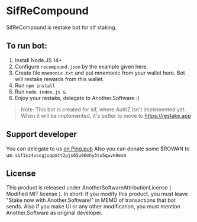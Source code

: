 # SifReCompound
SifReCompound is restake bot for sif staking.
## To run bot:
1. Install Node.JS 14+
2. Configure `recompound.json` by the example given here.
3. Create file `mnemonic.txt` and put mnemonic from your wallet here. Bot will restake rewards from this wallet.
4. Run `npm install`
5. Run `node index.js &`
6. Enjoy your restake, delegate to Another.Software :)

> Note: This bot is created for sif, where AuthZ isn't implemented yet. When it will be implemented, it's better to move to <https://restake.app>

## Support developer

You can delegate to us [on Ping.pub](https://ping.pub/sifchain/staking/sifvaloper1sz4vscgjuqqntt2pjs65u96mhy5tu5qw958nxt)
Also you can donate some $ROWAN to us: `sif1sz4vscgjuqqntt2pjs65u96mhy5tu5qwvk0exm`

## License
This product is released under AnotherSoftwareAttributionLicense ( Modified MIT license ).
In short: If you modify this product, you must leave "Stake now with Another.Software!" in MEMO of transactions that bot sends. Also if you make UI or any other modification, you must mention Another.Software as original developer.

